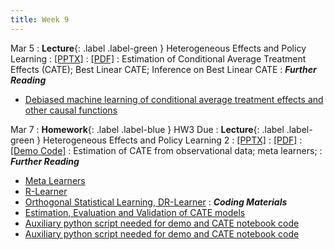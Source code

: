 ```yaml
---
title: Week 9
---
```


Mar 5
: **Lecture**{: .label .label-green } Heterogeneous Effects and Policy Learning
  : [[PPTX]](https://github.com/stanford-msande228/winter24/raw/main/assets/presentations/MSANDE228_Lecture16_Heterogeneous_Treatment_Effects.pptx)
  : [[PDF]](https://github.com/stanford-msande228/winter24/raw/main/assets/presentations/MSANDE228_Lecture16_Heterogeneous_Treatment_Effects.pdf)
: Estimation of Conditional Average Treatment Effects (CATE); Best Linear CATE; Inference on Best Linear CATE
: ***Further Reading***
- [Debiased machine learning of conditional average treatment effects and other causal functions](https://academic.oup.com/ectj/article/24/2/264/5899048?rss=1)

Mar 7
: **Homework**{: .label .label-blue } HW3 Due
: **Lecture**{: .label .label-green } Heterogeneous Effects and Policy Learning 2
  : [[PPTX]](https://github.com/stanford-msande228/winter24/raw/main/assets/presentations/MSANDE228_Lecture17_Heterogeneous_Treatment_Effects.pptx)
  : [[PDF]](https://github.com/stanford-msande228/winter24/raw/main/assets/presentations/MSANDE228_Lecture17_Heterogeneous_Treatment_Effects.pdf)
  : [[Demo Code]](https://github.com/stanford-msande228/winter23/blob/main/CATE-estimation.ipynb)
: Estimation of CATE from observational data; meta learners;
: ***Further Reading***
- [Meta Learners](https://arxiv.org/abs/1706.03461)
- [R-Learner](https://arxiv.org/abs/1712.04912)
- [Orthogonal Statistical Learning, DR-Learner](https://arxiv.org/abs/1901.09036)
: ***Coding Materials***
- [Estimation, Evaluation and Validation of CATE models](https://colab.research.google.com/github/stanford-msande228/winter24/blob/main/assets/code/CATE-estimation.ipynb)
- [Auxiliary python script needed for demo and CATE notebook code](https://colab.research.google.com/github/stanford-msande228/winter24/blob/main/assets/code/myflaml.py)
- [Auxiliary python script needed for demo and CATE notebook code](https://colab.research.google.com/github/stanford-msande228/winter24/blob/main/assets/code/datasets.py)
